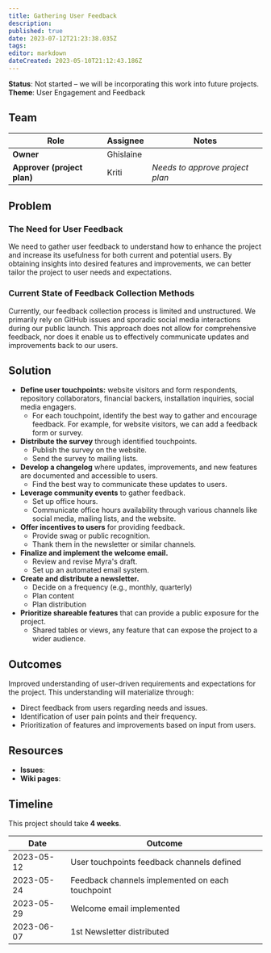 ```yaml
---
title: Gathering User Feedback
description: 
published: true
date: 2023-07-12T21:23:38.035Z
tags: 
editor: markdown
dateCreated: 2023-05-10T21:12:43.186Z
---
```


**Status**: Not started – we will be incorporating this work into future projects.
**Theme**: User Engagement and Feedback

## Team

| Role | Assignee | Notes |
|-|-|-|
| **Owner** | Ghislaine | |
| **Approver (project plan)** | Kriti | *Needs to approve project plan* |

## Problem

### The Need for User Feedback
We need to gather user feedback to understand how to enhance the project and increase its usefulness for both current and potential users. By obtaining insights into desired features and improvements, we can better tailor the project to user needs and expectations.

### Current State of Feedback Collection Methods
Currently, our feedback collection process is limited and unstructured. We primarily rely on GitHub issues and sporadic social media interactions during our public launch. This approach does not allow for comprehensive feedback, nor does it enable us to effectively communicate updates and improvements back to our users.

## Solution

- **Define user touchpoints:** website visitors and form respondents, repository collaborators, financial backers, installation inquiries, social media engagers.
  - For each touchpoint, identify the best way to gather and encourage feedback. For example, for website visitors, we can add a feedback form or survey.
- **Distribute the survey** through identified touchpoints.
  - Publish the survey on the website.
  - Send the survey to mailing lists.
- **Develop a changelog** where updates, improvements, and new features are documented and accessible to users.
  - Find the best way to communicate these updates to users.
- **Leverage community events** to gather feedback.
  - Set up office hours.
  - Communicate office hours availability through various channels like social media, mailing lists, and the website.
- **Offer incentives to users** for providing feedback.
  - Provide swag or public recognition.
  - Thank them in the newsletter or similar channels.
- **Finalize and implement the welcome email.**
  - Review and revise Myra's draft.
  - Set up an automated email system.
- **Create and distribute a newsletter.**
  - Decide on a frequency (e.g., monthly, quarterly)
  - Plan content
  - Plan distribution
- **Prioritize shareable features** that can provide a public exposure for the project.
  - Shared tables or views, any feature that can expose the project to a wider audience.

## Outcomes

Improved understanding of user-driven requirements and expectations for the project. This understanding will materialize through:

- Direct feedback from users regarding needs and issues.
- Identification of user pain points and their frequency.
- Prioritization of features and improvements based on input from users.

## Resources

- **Issues**:
- **Wiki pages**:

## Timeline

This project should take **4 weeks**.

| Date | Outcome |
| - | - |
| 2023-05-12 | User touchpoints feedback channels defined |
| 2023-05-24 | Feedback channels implemented on each touchpoint |
| 2023-05-29 | Welcome email implemented |
| 2023-06-07 | 1st Newsletter distributed |
